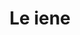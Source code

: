 ---
layout: post
title: Le iene
director: Quentin Tarantino
year: 1992
cover: https://images.mubicdn.net/images/film/192/cache-47684-1674594205/image-w1280.jpg
imdb_id: tt0105236
---